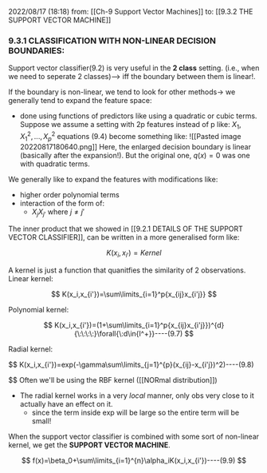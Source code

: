 2022/08/17  (18:18)
from: [[Ch-9 Support Vector Machines]]
to: [[9.3.2 THE SUPPORT VECTOR MACHINE]]

### 9.3.1 CLASSIFICATION WITH NON-LINEAR DECISION BOUNDARIES:

Support vector classifier(9.2) is very useful in the **2 class** setting. (i.e., when we need to seperate 2 classes)--> iff the boundary between them is linear!.

If the boundary is non-linear, we tend to look for other methods-> we generally tend to expand the feature space:
- done using functions of predictors like using a quadratic or cubic terms.
Suppose we assume a setting with 2p features instead of p like: $X_1,X_1^2,...,X_{p}^2$
equations (9.4) become something like:
![[Pasted image 20220817180640.png]]
Here, the enlarged decision boundary is linear (basically after the expansion!). But the original one, $q(x)=0$ was one with quadratic terms.

We generally like to expand the features with modifications like:
- higher order polynomial terms
- interaction of the form of:
	- $X_jX_{j'}$ where $j\neq j'$

The inner product that we showed in [[9.2.1 DETAILS OF THE SUPPORT VECTOR CLASSIFIER]], can be written in a more generalised form like:

$$
K(x_i,x_{i'})=Kernel
$$

A kernel is just a function that quanitfies the similarity of 2 observations.
Linear kernel:

$$
K(x_i,x_{i'})=\sum\limits_{i=1}^p{x_{ij}x_{i'j}}
$$

Polynomial kernel:

$$
K(x_i,x_{i'})=(1+\sum\limits_{i=1}^p{x_{ij}x_{i'j}})^{d}{\:\:\:\:}\forall{\:d\in{I^+}}----(9.7)
$$

Radial kernel:

$$
K(x_i,x_{i'})=exp(-\gamma\sum\limits_{j=1}^{p}(x_{ij}-x_{i'j})^2)----(9.8)

$$
Often we'll be using the RBF kernel ([[NORmal distribution]])
- The radial kernel works in a very *local* manner, only obs very close to it actually have an effect on it.
	- since the term inside exp will be large so the entire term will be small!

When the support vector classifier is combined with some sort of non-linear kernel, we get the **SUPPORT VECTOR MACHINE**.

$$
f(x)=\beta_0+\sum\limits_{i=1}^{n}\alpha_iK(x_i,x_{i'})----(9.9)
$$
